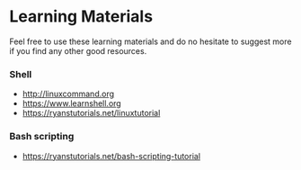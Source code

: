 # Learning Materials

Feel free to use these learning materials and do no hesitate to suggest more if you find any other good resources.

### Shell
- http://linuxcommand.org
- https://www.learnshell.org
- https://ryanstutorials.net/linuxtutorial

### Bash scripting
- https://ryanstutorials.net/bash-scripting-tutorial
